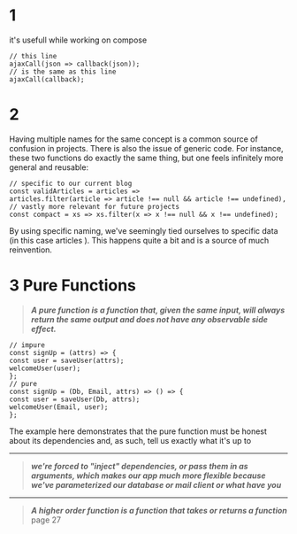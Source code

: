 # 1

it's usefull while working on compose

```
// this line
ajaxCall(json => callback(json));
// is the same as this line
ajaxCall(callback);
```

# 2

Having multiple names for the same concept is a common source of confusion in projects.
There is also the issue of generic code. For instance, these two functions do exactly the
same thing, but one feels infinitely more general and reusable:

```
// specific to our current blog
const validArticles = articles =>
articles.filter(article => article !== null && article !== undefined),
// vastly more relevant for future projects
const compact = xs => xs.filter(x => x !== null && x !== undefined);
```

By using specific naming, we've seemingly tied ourselves to specific data (in this case
articles ). This happens quite a bit and is a source of much reinvention.

# 3 Pure Functions

> **_A pure function is a function that, given the same input, will always return the same output and does not have any observable side effect._**

```
// impure
const signUp = (attrs) => {
const user = saveUser(attrs);
welcomeUser(user);
};
// pure
const signUp = (Db, Email, attrs) => () => {
const user = saveUser(Db, attrs);
welcomeUser(Email, user);
};
```

The example here demonstrates that the pure function must be honest about its
dependencies and, as such, tell us exactly what it's up to

---

> **_we're forced to "inject" dependencies, or pass them in as arguments, which makes our app much more flexible because we've parameterized our database or mail client or what have you_**

---

> **_A higher order function is a function that takes or returns a function_**
> page 27

